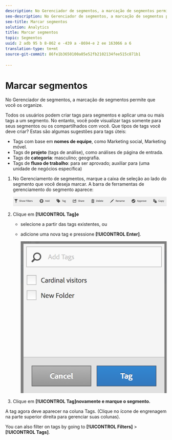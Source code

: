 ```yaml
---
description: No Gerenciador de segmentos, a marcação de segmentos permite que você os organize.
seo-description: No Gerenciador de segmentos, a marcação de segmentos permite que você os organize.
seo-title: Marcar segmentos
solution: Analytics
title: Marcar segmentos
topic: Segmentos
uuid: 2 adb 95 b 8-862 e -439 a -8694-e 2 ee 163066 a 6
translation-type: tm+mt
source-git-commit: 86fe1b3650100a05e52fb2102134fee515c871b1

---
```



# Marcar segmentos

No Gerenciador de segmentos, a marcação de segmentos permite que você os organize.

Todos os usuários podem criar tags para segmentos e aplicar uma ou mais tags a um segmento. No entanto, você pode visualizar tags somente para seus segmentos ou os compartilhados com você. Que tipos de tags você deve criar? Estas são algumas sugestões para tags úteis:

* Tags com base em **nomes de equipe**, como Marketing social, Marketing móvel.
* Tags de **projeto** (tags de análise), como análises de página de entrada.
* Tags de **categoria**: masculino; geografia.
* Tags de **fluxo de trabalho**: para ser aprovado; auxiliar para (uma unidade de negócios específica)

1. No Gerenciamento de segmentos, marque a caixa de seleção ao lado do segmento que você deseja marcar. A barra de ferramentas de gerenciamento do segmento aparece:

   ![](assets/segment_mgmt_toolbar.png)

1. Clique em **[!UICONTROL Tag]e**

   * selecione a partir das tags existentes, ou
   * adicione uma nova tag e pressione **[!UICONTROL Enter]**.

      ![](assets/tagging_ui.png)

1. Clique em **[!UICONTROL Tag]novamente e marque o segmento.**

A tag agora deve aparecer na coluna Tags. (Clique no ícone de engrenagem na parte superior direita para gerenciar suas colunas).

You can also filter on tags by going to **[!UICONTROL Filters]** &gt; **[!UICONTROL Tags]**.
